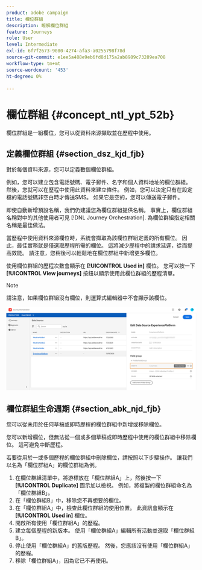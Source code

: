 ```yaml
---
product: adobe campaign
title: 欄位群組
description: 瞭解欄位群組
feature: Journeys
role: User
level: Intermediate
exl-id: 6f7f2673-9080-4274-afa3-a0255798f78d
source-git-commit: e1ee5a488e9eb6fd8d175a2ab8989c73289ea708
workflow-type: tm+mt
source-wordcount: '453'
ht-degree: 0%

---
```


# 欄位群組 {#concept_ntl_ypt_52b}

欄位群組是一組欄位，您可以從資料來源擷取並在歷程中使用。

## 定義欄位群組 {#section_dsz_kjd_fjb}

對於每個資料來源，您可以定義數個欄位群組。

例如，您可以建立包含電話號碼、電子郵件、名字和個人資料地址的欄位群組。 然後，您就可以在歷程中使用此資料來建立條件。 例如，您可以決定只有在設定檔的電話號碼非空白時才傳送SMS。 如果它是空的，您可以傳送電子郵件。

即使自動新增預設名稱，我們仍建議您為欄位群組提供名稱。 事實上，欄位群組名稱對中的其他使用者可見 [!DNL Journey Orchestration]. 為欄位群組指定相關名稱是最佳做法。

當歷程中使用資料來源欄位時，系統會擷取為該欄位群組定義的所有欄位。 因此，最佳實務就是僅選取歷程所需的欄位。 這將減少歷程中的請求延遲，從而提高效能。 請注意，您稍後可以輕鬆地在欄位群組中新增更多欄位。

使用欄位群組的歷程次數會顯示在 **[!UICONTROL Used in]** 欄位。 您可以按一下 **[!UICONTROL View journeys]** 按鈕以顯示使用此欄位群組的歷程清單。

>[!NOTE]
>
>請注意，如果欄位群組沒有欄位，則運算式編輯器中不會顯示該欄位。

![](../assets/journey3bis.png)

## 欄位群組生命週期 {#section_abk_njd_fjb}

您可以從未用於任何草稿或即時歷程的欄位群組中新增或移除欄位。

您可以新增欄位，但無法從一個或多個草稿或即時歷程中使用的欄位群組中移除欄位。 這可避免中斷歷程。

若要從用於一或多個歷程的欄位群組中刪除欄位，請按照以下步驟操作。 讓我們以名為「欄位群組A」的欄位群組為例。

1. 在欄位群組清單中，將游標放在「欄位群組A」上，然後按一下 **[!UICONTROL Duplicate]** 圖示加以檢視。 例如，將複製的欄位群組命名為「欄位群組B」。
1. 在「欄位群組B」中，移除您不再想要的欄位。
1. 在「欄位群組A」中，檢查此欄位群組的使用位置。 此資訊會顯示在 **[!UICONTROL Used in]** 欄位。
1. 開啟所有使用「欄位群組A」的歷程。
1. 建立每個歷程的新版本。 使用「欄位群組A」編輯所有活動並選取「欄位群組B」。
1. 停止使用「欄位群組A」的舊版歷程。 然後，您應該沒有使用「欄位群組A」的歷程。
1. 移除「欄位群組A」，因為它已不再使用。
